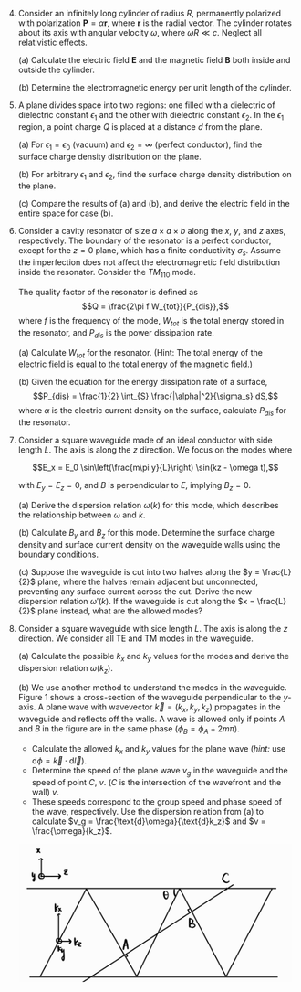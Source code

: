 4. Consider an infinitely long cylinder of radius $R$, permanently polarized with polarization $\textbf{P} = \alpha \textbf{r}$, where $\textbf{r}$ is the radial vector. The cylinder rotates about its axis with angular velocity $\omega$, where $\omega R \ll c$. Neglect all relativistic effects.
   
   (a) Calculate the electric field $\textbf{E}$ and the magnetic field $\textbf{B}$ both inside and outside the cylinder.

   (b) Determine the electromagnetic energy per unit length of the cylinder.

5. A plane divides space into two regions: one filled with a dielectric of dielectric constant $\epsilon_1$ and the other with dielectric constant $\epsilon_2$. In the $\epsilon_1$ region, a point charge $Q$ is placed at a distance $d$ from the plane.

   (a) For $\epsilon_1 = \epsilon_0$ (vacuum) and $\epsilon_2 = \infty$ (perfect conductor), find the surface charge density distribution on the plane.

   (b) For arbitrary $\epsilon_1$ and $\epsilon_2$, find the surface charge density distribution on the plane.

   (c) Compare the results of (a) and (b), and derive the electric field in the entire space for case (b).

6. Consider a cavity resonator of size $a \times a \times b$ along the $x$, $y$, and $z$ axes, respectively. The boundary of the resonator is a perfect conductor, except for the $z=0$ plane, which has a finite conductivity $\sigma_s$. Assume the imperfection does not affect the electromagnetic field distribution inside the resonator. Consider the $TM_{110}$ mode.

   The quality factor of the resonator is defined as
   $$Q = \frac{2\pi f W_{tot}}{P_{dis}},$$
   where $f$ is the frequency of the mode, $W_{tot}$ is the total energy stored in the resonator, and $P_{dis}$ is the power dissipation rate.

   (a) Calculate $W_{tot}$ for the resonator. (Hint: The total energy of the electric field is equal to the total energy of the magnetic field.)

   (b) Given the equation for the energy dissipation rate of a surface,
   $$P_{dis} = \frac{1}{2} \int_{S} \frac{|\alpha|^2}{\sigma_s} dS,$$
   where $\alpha$ is the electric current density on the surface, calculate $P_{dis}$ for the resonator.

7. Consider a square waveguide made of an ideal conductor with side length $L$. The axis is along the $z$ direction. We focus on the modes where 

   $$E_x = E_0 \sin\left(\frac{m\pi y}{L}\right) \sin(kz - \omega t),$$ 

   with $E_y = E_z = 0$, and $B$ is perpendicular to $E$, implying $B_z = 0$.

   (a) Derive the dispersion relation $\omega(k)$ for this mode, which describes the relationship between $\omega$ and $k$.

   (b) Calculate $B_y$ and $B_z$ for this mode. Determine the surface charge density and surface current density on the waveguide walls using the boundary conditions.

   (c) Suppose the waveguide is cut into two halves along the $y = \frac{L}{2}$ plane, where the halves remain adjacent but unconnected, preventing any surface current across the cut. Derive the new dispersion relation $\omega'(k)$. If the waveguide is cut along the $x = \frac{L}{2}$ plane instead, what are the allowed modes?

8. Consider a square waveguide with side length $L$. The axis is along the $z$ direction. We consider all TE and TM modes in the waveguide.

   (a) Calculate the possible $k_x$ and $k_y$ values for the modes and derive the dispersion relation $\omega(k_z)$.

   (b) We use another method to understand the modes in the waveguide. Figure 1 shows a cross-section of the waveguide perpendicular to the $y$-axis. A plane wave with wavevector $\vec{k} = (k_x, k_y, k_z)$ propagates in the waveguide and reflects off the walls. A wave is allowed only if points $A$ and $B$ in the figure are in the same phase ($\phi_B = \phi_A + 2m\pi$).

   - Calculate the allowed $k_x$ and $k_y$ values for the plane wave (_hint:_ use $\text{d}\phi = \vec{k} \cdot \text{d}\vec{l}$).
   - Determine the speed of the plane wave $v_g$ in the waveguide and the speed of point $C$, $v$. ($C$ is the intersection of the wavefront and the wall) $v$.
   - These speeds correspond to the group speed and phase speed of the wave, respectively. Use the dispersion relation from (a) to calculate $v_g = \frac{\text{d}\omega}{\text{d}k_z}$ and $v = \frac{\omega}{k_z}$.

   ![Figure 1](2024_fall_final_image-1.jpg)